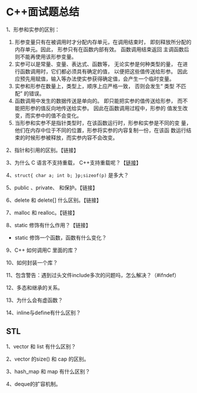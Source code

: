 # C++面试题总结

1、形参和实参的区别：

1. 形参变量只有在被调用时才分配内存单元，在调用结束时， 即刻释放所分配的内存单元。因此， 形参只有在函数内部有效。 函数调用结束返回 主调函数后则不能再使用该形参变量。
2. 实参可以是常量、变量、表达式、函数等， 无论实参是何种类型的量， 在进行函数调用时，它们都必须具有确定的值， 以便把这些值传送给形参。 因此应预先用赋值，输入等办法使实参获得确定值，会产生一个临时变量。
3. 实参和形参在数量上，类型上，顺序上应严格一致， 否则会发生“ 类型 不匹配” 的错误。
4. 函数调用中发生的数据传送是单向的。 即只能把实参的值传送给形参， 而不能把形参的值反向地传送给实参。 因此在函数调用过程中，形参的 值发生改变，而实参中的值不会变化。 
5. 当形参和实参不是指针类型时，在该函数运行时，形参和实参是不同的变 量，他们在内存中位于不同的位置，形参将实参的内容复制一份，在该函 数运行结束的时候形参被释放，而实参内容不会改变。

2、指针和引用的区别。【链接】

3、为什么 C 语言不支持重载， C++支持重载呢？【[链接](../c-cpp/c++-syntax/c-cpp.md#2-han-shu-zhong-zai)】

4、`struct{ char a; int b; }p;sizeof(p)` 是多大？

5、public 、private、 和保护。【链接】

6、delete 和 delete\[\] 什么区别。【链接】

7、malloc 和 realloc。【链接】

8、static 修饰有什么作用？【链接】

* static 修饰一个函数，函数有什么变化？

9、C++ 如何调用C 里面的库？

10、如何封装一个库？

11、包含警告：遇到过头文件include多次的问题吗，怎么解决？（\#ifndef）

12、多态和继承的关系。

13、为什么会有虚函数？

14、inline与define有什么区别？

## STL

1、vector 和 list 有什么区别？

2、vector 的size\(\) 和 cap 的区别。

3、hash\_map 和 map 有什么区别？

4、deque的扩容机制。



